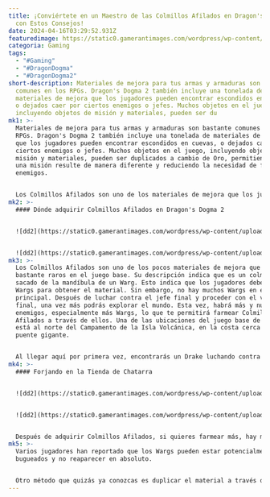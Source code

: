 ```yaml
---
title: ¡Conviértete en un Maestro de las Colmillos Afilados en Dragon's Dogma 2
  con Estos Consejos!
date: 2024-04-16T03:29:52.931Z
featuredimage: https://static0.gamerantimages.com/wordpress/wp-content/uploads/2024/04/pointed-fang-featured-image-in-dragon-s-dogma-2.jpeg?q=70&fit=contain&w=1140&h=&dpr=1
categoria: Gaming
tags:
  - "#Gaming"
  - "#DragonDogma"
  - "#DragonDogma2"
short-description: Materiales de mejora para tus armas y armaduras son bastante
  comunes en los RPGs. Dragon's Dogma 2 también incluye una tonelada de
  materiales de mejora que los jugadores pueden encontrar escondidos en cuevas,
  o dejados caer por ciertos enemigos o jefes. Muchos objetos en el juego,
  incluyendo objetos de misión y materiales, pueden ser du
mk1: >-
  Materiales de mejora para tus armas y armaduras son bastante comunes en los
  RPGs. Dragon's Dogma 2 también incluye una tonelada de materiales de mejora
  que los jugadores pueden encontrar escondidos en cuevas, o dejados caer por
  ciertos enemigos o jefes. Muchos objetos en el juego, incluyendo objetos de
  misión y materiales, pueden ser duplicados a cambio de Oro, permitiendo que
  una misión resulte de manera diferente y reduciendo la necesidad de farmear
  enemigos.


  Los Colmillos Afilados son uno de los materiales de mejora que los jugadores estarán buscando. Como la mayoría de las piezas de armadura de fin de juego requieren este objeto para mejorar a un nivel más alto, este ítem se convierte en una necesidad.
mk2: >-
  #### Dónde adquirir Colmillos Afilados en Dragon's Dogma 2


  ![dd2](https://static0.gamerantimages.com/wordpress/wp-content/uploads/2024/04/warg-location-in-dragon-s-dogma-2.jpeg?q=49&fit=contain&w=750&h=415&dpr=2 "dd2")


  ![dd2](https://static0.gamerantimages.com/wordpress/wp-content/uploads/2024/04/dragon-fighting-wargs-in-dragon-s-dogma-2.jpg?q=49&fit=contain&w=750&h=415&dpr=2 "dd2")
mk3: >-
  Los Colmillos Afilados son uno de los pocos materiales de mejora que son
  bastante raros en el juego base. Su descripción indica que es un colmillo
  sacado de la mandíbula de un Warg. Esto indica que los jugadores deben cazar
  Wargs para obtener el material. Sin embargo, no hay muchos Wargs en el juego
  principal. Después de luchar contra el jefe final y proceder con el verdadero
  final, una vez más podrás explorar el mundo. Esta vez, habrá más y nuevos
  enemigos, especialmente más Wargs, lo que te permitirá farmear Colmillos
  Afilados a través de ellos. Una de las ubicaciones del juego base de los Wargs
  está al norte del Campamento de la Isla Volcánica, en la costa cerca del
  puente gigante.


  Al llegar aquí por primera vez, encontrarás un Drake luchando contra varios Wargs. Estos enemigos no tienen una barra de salud como el Drake, pero son bastante resistentes y pueden recibir muchos golpes antes de caer. Existe la posibilidad de que se centren en el Drake, dejándote lidiar con ambos por un poco de experiencia y materiales de mejora.
mk4: >-
  #### Forjando en la Tienda de Chatarra


  ![dd2](https://static0.gamerantimages.com/wordpress/wp-content/uploads/2024/04/ibrahim-s-scrap-store-in-dragon-s-dogma-2.jpeg?q=49&fit=contain&w=750&h=415&dpr=2 "dd2")


  ![dd2](https://static0.gamerantimages.com/wordpress/wp-content/uploads/2024/04/receiving-pointed-fang-from-ibrahim-in-dragon-s-dogma-2.jpeg?q=49&fit=contain&w=750&h=415&dpr=2 "dd2")


  Después de adquirir Colmillos Afilados, si quieres farmear más, hay múltiples formas de hacerlo. La primera opción es descansar y pasar el tiempo durante aproximadamente siete días, y los Wargs reaparecerán. Puedes dirigirte a su ubicación e intentar suerte para que suelten los materiales nuevamente.
mk5: >-
  Varios jugadores han reportado que los Wargs pueden estar potencialmente
  bugueados y no reaparecer en absoluto.


  Otro método que quizás ya conozcas es duplicar el material a través de la Forja. Para hacer esto, dirígete a la Tienda de Chatarra de Ibrahim en la Ciudad de Descanso del Punto de Control. Aquí, Ibrahim tomará 1152 de Oro a cambio de duplicar el Colmillo Afilado. Cada proceso de duplicación toma dos días, así que tendrás que pasar el tiempo en el banco cercano.
---
```

